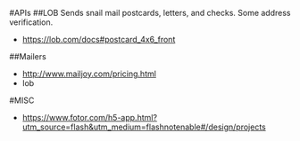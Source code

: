 #APIs
##LOB 
Sends snail mail postcards, letters, and checks. Some address verification.
* https://lob.com/docs#postcard_4x6_front

##Mailers
* http://www.mailjoy.com/pricing.html
* lob

#MISC
* https://www.fotor.com/h5-app.html?utm_source=flash&utm_medium=flashnotenable#/design/projects